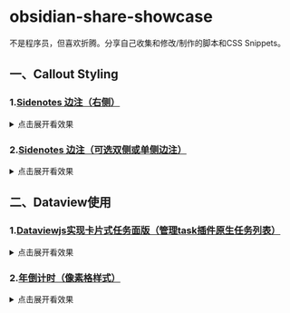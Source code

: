 # obsidian-share-showcase
不是程序员，但喜欢折腾。分享自己收集和修改/制作的脚本和CSS Snippets。

## 一、Callout Styling
### 1.[Sidenotes 边注（右侧）](https://github.com/ichris007/obsidian-share-showcase/blob/main/CSS-snippets/Callout%20styling%20-%20Sidenotes_%E5%8F%B3%E8%BE%B9%E6%B3%A8.md)
<details>
  <summary>点击展开看效果</summary>
  
![Callout_Sidenote](https://github.com/user-attachments/assets/0efb1853-2f04-49d5-a665-574d14ed1a51)
</details>

### 2.[Sidenotes 边注（可选双侧或单侧边注）](https://github.com/ichris007/obsidian-share-showcase/blob/main/CSS-snippets/Callout%20styling%20-%20Sidenote_%E5%8F%AF%E9%80%89%E5%8F%8C%E4%BE%A7%E6%88%96%E5%8D%95%E4%BE%A7%E8%BE%B9%E6%B3%A8.md)
<details>
  <summary>点击展开看效果</summary>
  
![双边注](https://github.com/user-attachments/assets/2983cf7b-33d0-4956-8522-128278241bcc)
</details>

## 二、Dataview使用
### 1.[Dataviewjs实现卡片式任务面版（管理task插件原生任务列表）](https://github.com/ichris007/obsidian-share-showcase/blob/main/dataview/Dataviewjs%E5%AE%9E%E7%8E%B0%E5%8D%A1%E7%89%87%E5%BC%8F%E4%BB%BB%E5%8A%A1%E9%9D%A2%E7%89%88%EF%BC%88%E7%AE%A1%E7%90%86task%E6%8F%92%E4%BB%B6%E5%8E%9F%E7%94%9F%E4%BB%BB%E5%8A%A1%E5%88%97%E8%A1%A8%EF%BC%89.md)

<details>
  <summary>点击展开看效果</summary>
  
![卡片式任务面版](https://github.com/user-attachments/assets/023df5f9-b671-426b-b1e1-90a589679dfc)
</details>

### 2.[年倒计时（像素格样式）](https://github.com/ichris007/obsidian-share-showcase/blob/main/dataview/%E5%B9%B4%E5%80%92%E8%AE%A1%E6%97%B6_%E5%83%8F%E7%B4%A0%E6%A0%BC%E6%A0%B7%E5%BC%8F.md)
<details>
  <summary>点击展开看效果</summary>
  
![1747276472135](https://github.com/user-attachments/assets/47ad72b9-7b5f-47a9-a5d9-4a20e469362e)
</details>
